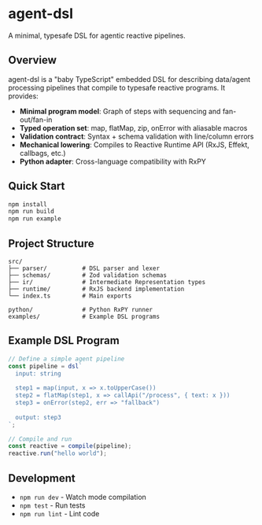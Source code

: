 # agent-dsl

A minimal, typesafe DSL for agentic reactive pipelines.

## Overview

agent-dsl is a "baby TypeScript" embedded DSL for describing data/agent processing pipelines that compile to typesafe reactive programs. It provides:

- **Minimal program model**: Graph of steps with sequencing and fan-out/fan-in
- **Typed operation set**: map, flatMap, zip, onError with aliasable macros
- **Validation contract**: Syntax + schema validation with line/column errors
- **Mechanical lowering**: Compiles to Reactive Runtime API (RxJS, Effekt, callbags, etc.)
- **Python adapter**: Cross-language compatibility with RxPY

## Quick Start

```bash
npm install
npm run build
npm run example
```

## Project Structure

```
src/
├── parser/          # DSL parser and lexer
├── schemas/         # Zod validation schemas
├── ir/              # Intermediate Representation types
├── runtime/         # RxJS backend implementation
└── index.ts         # Main exports

python/              # Python RxPY runner
examples/            # Example DSL programs
```

## Example DSL Program

```typescript
// Define a simple agent pipeline
const pipeline = dsl`
  input: string
  
  step1 = map(input, x => x.toUpperCase())
  step2 = flatMap(step1, x => callApi("/process", { text: x }))
  step3 = onError(step2, err => "fallback")
  
  output: step3
`;

// Compile and run
const reactive = compile(pipeline);
reactive.run("hello world");
```

## Development

- `npm run dev` - Watch mode compilation
- `npm test` - Run tests
- `npm run lint` - Lint code
